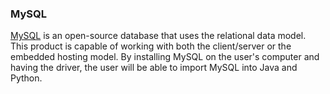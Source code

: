 ### MySQL

[MySQL](https://www.mysql.com/) is an open-source database that uses the relational data model. This product is capable of working with both the client/server or the embedded hosting model. By installing MySQL on the user's computer and having the driver, the user will be able to import MySQL into Java and Python.
